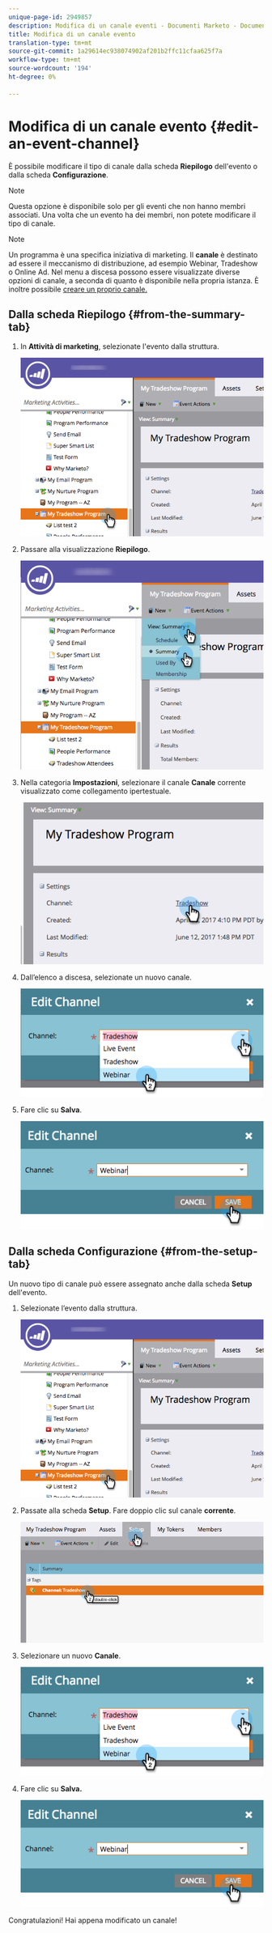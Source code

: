 ```yaml
---
unique-page-id: 2949857
description: Modifica di un canale eventi - Documenti Marketo - Documentazione prodotto
title: Modifica di un canale evento
translation-type: tm+mt
source-git-commit: 1a29614ec938074902af201b2ffc11cfaa625f7a
workflow-type: tm+mt
source-wordcount: '194'
ht-degree: 0%

---
```



# Modifica di un canale evento {#edit-an-event-channel}

È possibile modificare il tipo di canale dalla scheda **Riepilogo** dell&#39;evento o dalla scheda **Configurazione**.

>[!NOTE]
>
>Questa opzione è disponibile solo per gli eventi che non hanno membri associati. Una volta che un evento ha dei membri, non potete modificare il tipo di canale.

>[!NOTE]
>
>Un programma è una specifica iniziativa di marketing. Il **canale** è destinato ad essere il meccanismo di distribuzione, ad esempio Webinar, Tradeshow o Online Ad. Nel menu a discesa possono essere visualizzate diverse opzioni di canale, a seconda di quanto è disponibile nella propria istanza. È inoltre possibile [creare un proprio canale.](http://docs.marketo.com/display/DOCS/Create+a+Program+Channel)

## Dalla scheda Riepilogo {#from-the-summary-tab}

1. In **Attività di marketing**, selezionate l&#39;evento dalla struttura.

   ![](assets/eventprogramseelct.png)

1. Passare alla visualizzazione **Riepilogo**.

   ![](assets/eventprogramsummary.png)

1. Nella categoria **Impostazioni**, selezionare il canale **Canale** corrente visualizzato come collegamento ipertestuale.

   ![](assets/channeltypeevent.png)

1. Dall’elenco a discesa, selezionate un nuovo canale.

   ![](assets/tradeshowchange.png)

1. Fare clic su **Salva**.

   ![](assets/2017-06-13-09-35-53.png)

## Dalla scheda Configurazione {#from-the-setup-tab}

Un nuovo tipo di canale può essere assegnato anche dalla scheda **Setup** dell&#39;evento.

1. Selezionate l’evento dalla struttura.

   ![](assets/eventprogramseelct.png)

1. Passate alla scheda **Setup**. Fare doppio clic sul canale **corrente**.

   ![](assets/setuptabchangechannel.png)

1. Selezionare un nuovo **Canale**.

   ![](assets/tradeshowchange.png)

1. Fare clic su **Salva.**

   ![](assets/2017-06-13-09-35-53.png)

Congratulazioni! Hai appena modificato un canale!

